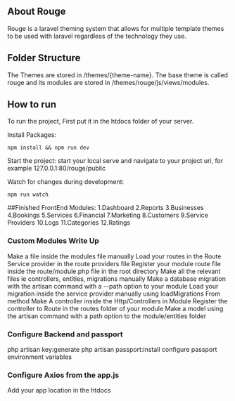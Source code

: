 ## About Rouge

Rouge is a laravel theming system that allows for multiple template themes to be used with laravel regardless of the technology they use.

## Folder Structure

The Themes are stored in /themes/{theme-name}. The base theme is called rouge and its modules are stored in /themes/rouge/js/views/modules.

## How to run

To run the project, First put it in the htdocs folder of your server.

Install Packages:

```shell
npm install && npm run dev
```

Start the project:
start your local serve and navigate to your project uri, for example 127.0.0.1:80/rouge/public

Watch for changes during development:

```shell
npm run watch
```

##Finished FrontEnd Modules:
1.Dashboard
2.Reports
3.Businesses
4.Bookings
5.Services
6.Financial
7.Marketing
8.Customers
9.Service Providers
10.Logs
11.Categories
12.Ratings

### Custom Modules Write Up

Make a file inside the modules file manually
Load your routes in the Route Service provider in the route providers file
Register your module route file inside the route/module.php file in the root directory
Make all the relevant files ie controllers, entities, migrations manually
Make a database migration with the artisan command with a --path option to your module
Load your migration inside the service provider manually using loadMigrations From method
Make A controller inside the Http/Controllers in Module
Register the controller to Route in the routes folder of your module
Make a model using the artisan command with a path option to the module/entities folder

### Configure Backend and passport

php artisan key:generate
php artisan passport:install
configure passport environment variables

### Configure Axios from the app.js

Add your app location in the htdocs
